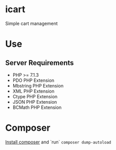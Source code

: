 # icart
Simple cart management

# Use

## Server Requirements

* PHP >= 7.1.3
* PDO PHP Extension
* Mbstring PHP Extension
* XML PHP Extension
* Ctype PHP Extension
* JSON PHP Extension
* BCMath PHP Extension

# Composer
<p><a href="https://getcomposer.org/">Install composer</a>
  and  `run` <code>composer dump-autoload</code>
</p>
